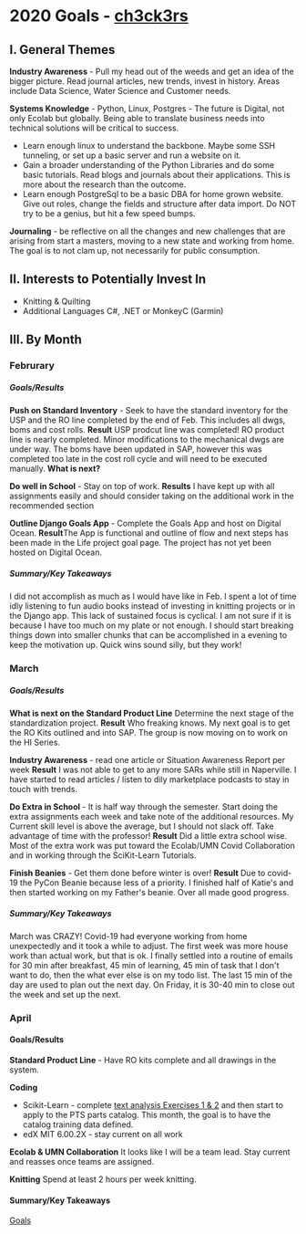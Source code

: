 # 2020 Goals - [ch3ck3rs](https://github.com/ch3ck3rs)

## I. General Themes

**Industry Awareness** - Pull my head out of the weeds and get an idea of the bigger picture.  Read journal articles, new trends, invest in history.  Areas include Data Science, Water Science and Customer needs. 

**Systems Knowledge** - Python, Linux, Postgres - The future is Digital, not only Ecolab but globally.  Being able to translate business needs into technical solutions will be critical to success.  
* Learn enough linux to understand the backbone.  Maybe some SSH tunneling, or set up a basic server and run a website on it. 
* Gain a broader understanding of the Python Libraries and do some basic tutorials.  Read blogs and journals about their applications.  This is more about the research than the outcome.
* Learn enough PostgreSql to be a basic DBA for home grown website.  Give out roles, change the fields and structure after data import.  Do NOT try to be a genius, but hit a few speed bumps. 

**Journaling** - be reflective on all the changes and new challenges that are arising from start a masters, moving to a new state and working from home.  The goal is to not clam up, not necessarily for public consumption. 

## II. Interests to Potentially Invest In

* Knitting & Quilting
* Additional Languages C#, .NET or MonkeyC (Garmin)

## III. By Month

### Februrary

##### Goals/Results

**Push on Standard Inventory** - Seek to have the standard inventory for the USP and the RO line completed by the end of Feb.  This includes all dwgs, boms and cost rolls. <span class="text-orange">**Result**</span> USP prodcut line was completed! RO product line is nearly completed. Minor modifications to the mechanical dwgs are under way.  The boms have been updated in SAP, however this was completed too late in the cost roll cycle and will need to be executed manually. **What is next?**

**Do well in School** - Stay on top of work.  **Results** I have kept up with all assignments easily and should consider taking on the additional work in the recommended section

**Outline Django Goals App** - Complete the Goals App and host on Digital Ocean.  **Result**The App is functional and outline of flow and next steps has been made in the Life project goal page.  The project has not yet been hosted on Digital Ocean.

##### Summary/Key Takeaways

I did not accomplish as much as I would have like in Feb.  I spent a lot of time idly listening to fun audio books instead of investing in knitting projects or in the Django app.  This lack of sustained focus is cyclical.  I am not sure if it is because I have too much on my plate or not enough.  I should start breaking things down into smaller chunks that can be accomplished in a evening to keep the motivation up. Quick wins sound silly, but they work!

### March

##### Goals/Results

**What is next on the Standard Product Line**  Determine the next stage of the standardization project.  **Result** Who freaking knows.  My next goal is to get the RO Kits outlined and into SAP.  The group is now moving on to work on the HI Series. 

**Industry Awareness** - read one article or Situation Awareness Report per week  **Result**  I was not able to get to any more SARs while still in Naperville.   I have started to read articles / listen to dily marketplace podcasts to stay in touch with trends. 

**Do Extra in School** - It is half way through the semester.  Start doing the extra assignments each week and take note of the additional resources.  My Current skill level is above the average, but I should not slack off.  Take advantage of time with the professor!  **Result** Did a little extra school wise.  Most of the extra work was put toward the Ecolab/UMN Covid Collaboration and in working through the SciKit-Learn Tutorials. 

**Finish Beanies** - Get them done before winter is over!  **Result** Due to covid-19 the PyCon Beanie because less of a priority.  I finished half of Katie's and then started working on my Father's beanie. Over all made good progress. 

##### Summary/Key Takeaways

March was CRAZY!  Covid-19 had everyone working from home unexpectedly and it took a while to adjust.  The first week was more house work than actual work, but that is ok.  I finally settled into a routine of emails for 30 min after breakfast, 45 min of learning, 45 min of task that I don't want to do, then the what ever else is on my todo list.  The last 15 min of the day are used to plan out the next day.  On Friday, it is 30-40 min to close out the week and set up the next. 

### April 

#### Goals/Results

**Standard Product Line** - Have RO kits complete and all drawings in the system.

**Coding**

- Scikit-Learn - complete [text analysis Exercises 1 & 2](https://scikit-learn.org/stable/tutorial/text_analytics/working_with_text_data.html) and then start to apply to the PTS parts catalog.  This month, the goal is to have the catalog training data defined. 
- edX MIT 6.00.2X - stay current on all work

**Ecolab & UMN Collaboration** It looks like I will be a team lead.  Stay current and reasses once teams are assigned. 

**Knitting**  Spend at least 2 hours per week knitting.


#### Summary/Key Takeaways



[Goals](https://ch3ck3rs.github.io/knowledge_base/goals)